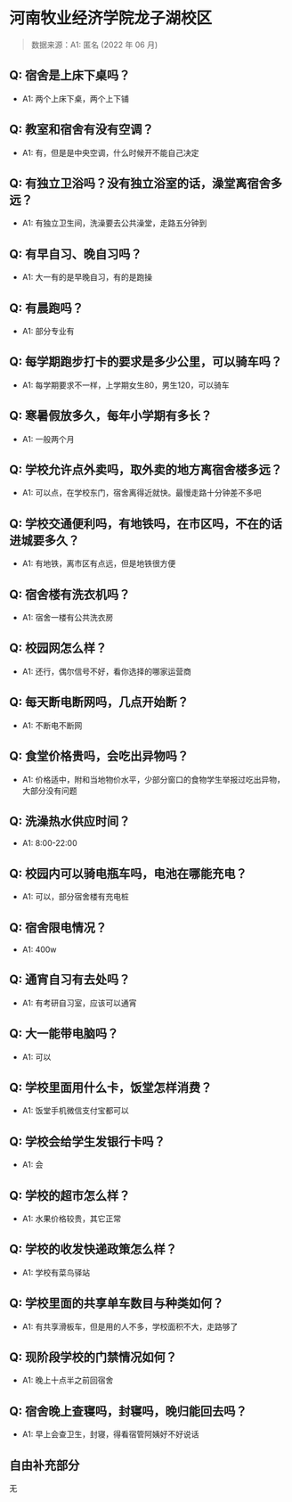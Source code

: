 # 河南牧业经济学院龙子湖校区

> 数据来源：A1: 匿名 (2022 年 06 月)

## Q: 宿舍是上床下桌吗？

- A1: 两个上床下桌，两个上下铺

## Q: 教室和宿舍有没有空调？

- A1: 有，但是是中央空调，什么时候开不能自己决定

## Q: 有独立卫浴吗？没有独立浴室的话，澡堂离宿舍多远？

- A1: 有独立卫生间，洗澡要去公共澡堂，走路五分钟到

## Q: 有早自习、晚自习吗？

- A1: 大一有的是早晚自习，有的是跑操

## Q: 有晨跑吗？

- A1: 部分专业有

## Q: 每学期跑步打卡的要求是多少公里，可以骑车吗？

- A1: 每学期要求不一样，上学期女生80，男生120，可以骑车

## Q: 寒暑假放多久，每年小学期有多长？

- A1: 一般两个月

## Q: 学校允许点外卖吗，取外卖的地方离宿舍楼多远？

- A1: 可以点，在学校东门，宿舍离得近就快。最慢走路十分钟差不多吧

## Q: 学校交通便利吗，有地铁吗，在市区吗，不在的话进城要多久？

- A1: 有地铁，离市区有点远，但是地铁很方便

## Q: 宿舍楼有洗衣机吗？

- A1: 宿舍一楼有公共洗衣房

## Q: 校园网怎么样？

- A1: 还行，偶尔信号不好，看你选择的哪家运营商

## Q: 每天断电断网吗，几点开始断？

- A1: 不断电不断网

## Q: 食堂价格贵吗，会吃出异物吗？

- A1: 价格适中，附和当地物价水平，少部分窗口的食物学生举报过吃出异物，大部分没有问题

## Q: 洗澡热水供应时间？

- A1: 8:00-22:00

## Q: 校园内可以骑电瓶车吗，电池在哪能充电？

- A1: 可以，部分宿舍楼有充电桩

## Q: 宿舍限电情况？

- A1: 400w

## Q: 通宵自习有去处吗？

- A1: 有考研自习室，应该可以通宵

## Q: 大一能带电脑吗？

- A1: 可以

## Q: 学校里面用什么卡，饭堂怎样消费？

- A1: 饭堂手机微信支付宝都可以

## Q: 学校会给学生发银行卡吗？

- A1: 会

## Q: 学校的超市怎么样？

- A1: 水果价格较贵，其它正常

## Q: 学校的收发快递政策怎么样？

- A1: 学校有菜鸟驿站

## Q: 学校里面的共享单车数目与种类如何？

- A1: 有共享滑板车，但是用的人不多，学校面积不大，走路够了

## Q: 现阶段学校的门禁情况如何？

- A1: 晚上十点半之前回宿舍

## Q: 宿舍晚上查寝吗，封寝吗，晚归能回去吗？

- A1: 早上会查卫生，封寝，得看宿管阿姨好不好说话

## 自由补充部分

无